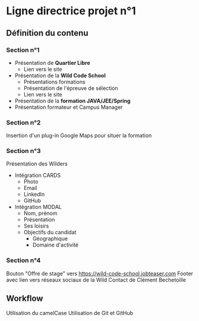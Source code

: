 # Ligne directrice projet n°1

## Définition du contenu
### Section n°1
* Présentation de **Quartier Libre**
	* Lien vers le site
* Présentation de la **Wild Code School**
	* Présentations formations
	* Présentation de l'épreuve de sélection
	* Lien vers le site
* Présentation de la **formation JAVA/JEE/Spring**
 * Présentation formateur et Campus Manager
### Section n°2
Insertion d'un plug-in Google Maps pour situer la formation
### Section n°3
Présentation des Wilders
*	Intégration CARDS
	*	Photo
	*	Email
	*	LinkedIn
	*	GitHub
* Intégration MODAL
	* Nom, prénom
	* Présentation
	* Ses loisirs
	* Objectifs du candidat
		* Géographique
		* Domaine d'activité 
### Section n°4
Bouton "Offre de stage" vers https://wild-code-school.jobteaser.com
Footer avec lien vers réseaux sociaux de la Wild
Contact de Clément Bechetoille

## Workflow
Utilisation du camelCase
Utilisation de Git et GitHub

